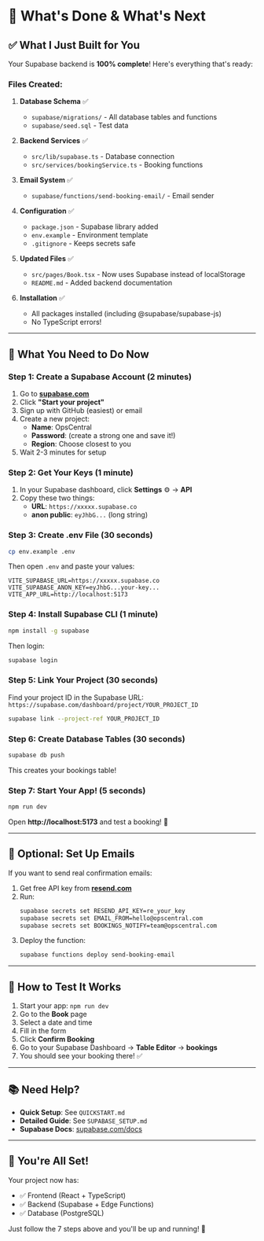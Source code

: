 # 🎯 What's Done & What's Next

## ✅ What I Just Built for You

Your Supabase backend is **100% complete**! Here's everything that's ready:

### Files Created:
1. **Database Schema** ✅
   - `supabase/migrations/` - All database tables and functions
   - `supabase/seed.sql` - Test data

2. **Backend Services** ✅
   - `src/lib/supabase.ts` - Database connection
   - `src/services/bookingService.ts` - Booking functions

3. **Email System** ✅
   - `supabase/functions/send-booking-email/` - Email sender

4. **Configuration** ✅
   - `package.json` - Supabase library added
   - `env.example` - Environment template
   - `.gitignore` - Keeps secrets safe

5. **Updated Files** ✅
   - `src/pages/Book.tsx` - Now uses Supabase instead of localStorage
   - `README.md` - Added backend documentation

6. **Installation** ✅
   - All packages installed (including @supabase/supabase-js)
   - No TypeScript errors!

---

## 🚀 What You Need to Do Now

### Step 1: Create a Supabase Account (2 minutes)

1. Go to **[supabase.com](https://supabase.com)**
2. Click **"Start your project"**
3. Sign up with GitHub (easiest) or email
4. Create a new project:
   - **Name**: OpsCentral
   - **Password**: (create a strong one and save it!)
   - **Region**: Choose closest to you
5. Wait 2-3 minutes for setup

### Step 2: Get Your Keys (1 minute)

1. In your Supabase dashboard, click **Settings** ⚙️ → **API**
2. Copy these two things:
   - **URL**: `https://xxxxx.supabase.co`
   - **anon public**: `eyJhbG...` (long string)

### Step 3: Create .env File (30 seconds)

```bash
cp env.example .env
```

Then open `.env` and paste your values:

```env
VITE_SUPABASE_URL=https://xxxxx.supabase.co
VITE_SUPABASE_ANON_KEY=eyJhbG...your-key...
VITE_APP_URL=http://localhost:5173
```

### Step 4: Install Supabase CLI (1 minute)

```bash
npm install -g supabase
```

Then login:

```bash
supabase login
```

### Step 5: Link Your Project (30 seconds)

Find your project ID in the Supabase URL:
`https://supabase.com/dashboard/project/YOUR_PROJECT_ID`

```bash
supabase link --project-ref YOUR_PROJECT_ID
```

### Step 6: Create Database Tables (30 seconds)

```bash
supabase db push
```

This creates your bookings table!

### Step 7: Start Your App! (5 seconds)

```bash
npm run dev
```

Open **http://localhost:5173** and test a booking! 🎉

---

## 📝 Optional: Set Up Emails

If you want to send real confirmation emails:

1. Get free API key from **[resend.com](https://resend.com)**
2. Run:
   ```bash
   supabase secrets set RESEND_API_KEY=re_your_key
   supabase secrets set EMAIL_FROM=hello@opscentral.com
   supabase secrets set BOOKINGS_NOTIFY=team@opscentral.com
   ```
3. Deploy the function:
   ```bash
   supabase functions deploy send-booking-email
   ```

---

## 🧪 How to Test It Works

1. Start your app: `npm run dev`
2. Go to the **Book** page
3. Select a date and time
4. Fill in the form
5. Click **Confirm Booking**
6. Go to your Supabase Dashboard → **Table Editor** → **bookings**
7. You should see your booking there! ✅

---

## 📚 Need Help?

- **Quick Setup**: See `QUICKSTART.md`
- **Detailed Guide**: See `SUPABASE_SETUP.md`
- **Supabase Docs**: [supabase.com/docs](https://supabase.com/docs)

---

## 🎊 You're All Set!

Your project now has:
- ✅ Frontend (React + TypeScript)
- ✅ Backend (Supabase + Edge Functions)  
- ✅ Database (PostgreSQL)

Just follow the 7 steps above and you'll be up and running! 🚀



